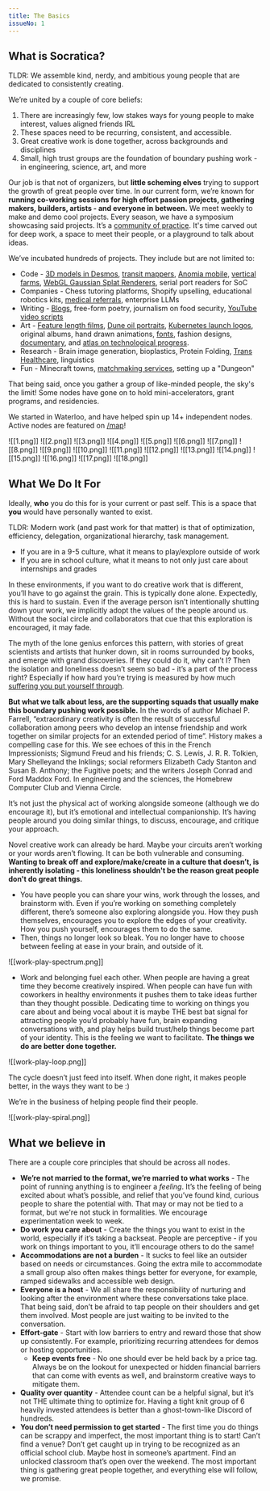 ```yaml
---
title: The Basics
issueNo: 1
---
```


## What is Socratica?

TLDR: We assemble kind, nerdy, and ambitious young people that are dedicated to consistently creating.

We’re united by a couple of core beliefs:

1. There are increasingly few, low stakes ways for young people to make interest, values aligned friends IRL
1. These spaces need to be recurring, consistent, and accessible.
1. Great creative work is done together, across backgrounds and disciplines
1. Small, high trust groups are the foundation of boundary pushing work - in engineering, science, art, and more

Our job is that not of organizers, but **little scheming elves** trying to support the growth of great people over time. In our current form, we’re known for **running co-working sessions for high effort passion projects, gathering makers, builders, artists - and everyone in between.** We meet weekly to make and demo cool projects. Every season, we have a symposium showcasing said projects. It’s a [community of practice](https://www.wenger-trayner.com/introduction-to-communities-of-practice/). It's time carved out for deep work, a space to meet their people, or a playground to talk about ideas.

We’ve incubated hundreds of projects. They include but are not limited to:

- Code - [3D models in Desmos](https://twitter.com/RealSimonWu/status/1716129921930526831), [transit mappers](https://map.henryn.ca/), [Anomia mobile](https://www.youtube.com/watch?v=FfKF9IL_5E4), [vertical farms](https://photos.app.goo.gl/2kp5vVKHWdA54R9e6), [WebGL Gaussian Splat Renderers](https://shahan.ca/gs-editor/), serial port readers for SoC
- Companies - Chess tutoring platforms, Shopify upselling, educational robotics kits, [medical referrals](https://relaymd.com/), enterprise LLMs
- Writing - [Blogs](https://boxx.substack.com/), free-form poetry, journalism on food security, [YouTube video scripts](https://www.youtube.com/@adultingexplained?themeRefresh=1)
- Art - [Feature length films](https://www.youtube.com/watch?v=9oCIi8tz518&pp=ygUHeWlpbXVrYQ%3D%3D), [Dune oil portraits](https://www.instagram.com/p/Cv4yQtNg6nk/?igshid=MzRlODBiNWFlZA%3D%3D), [Kubernetes launch logos](https://aws.amazon.com/blogs/containers/amazon-eks-now-supports-kubernetes-version-1-28/), original albums, hand drawn animations, [fonts](https://twitter.com/lychkel/status/1722289626424168903), fashion designs, [documentary](https://www.unstuck.film/), and [atlas on technological progress](http://leversforprogress.com/).
- Research - Brain image generation, bioplastics, Protein Folding, [Trans Healthcare](https://website-ten-henna-54.vercel.app/), linguistics
- Fun - Minecraft towns, [matchmaking services](http://matchmaking/), setting up a "Dungeon"

That being said, once you gather a group of like-minded people, the sky's the limit! Some nodes have gone on to hold mini-accelerators, grant programs, and residencies.

We started in Waterloo, and have helped spin up 14+ independent nodes. Active nodes are featured on [/map](/map)!

<!-- probably make these html so we can style em -->

![[1.png]]
![[2.png]]
![[3.png]]
![[4.png]]
![[5.png]]
![[6.png]]
![[7.png]]
![[8.png]]
![[9.png]]
![[10.png]]
![[11.png]]
![[12.png]]
![[13.png]]
![[14.png]]
![[15.png]]
![[16.png]]
![[17.png]]
![[18.png]]

## What We Do It For

Ideally, **who** you do this for is your current or past self. This is a space that **you** would have personally wanted to exist.

TLDR: Modern work (and past work for that matter) is that of optimization, efficiency, delegation, organizational hierarchy, task management.

- If you are in a 9-5 culture, what it means to play/explore outside of work
- If you are in school culture, what it means to not only just care about internships and grades

In these environments, if you want to do creative work that is different, you’ll have to go against the grain. This is typically done alone. Expectedly, this is hard to sustain. Even if the average person isn’t intentionally shutting down your work, we implicitly adopt the values of the people around us. Without the social circle and collaborators that cue that this exploration is encouraged, it may fade.

The myth of the lone genius enforces this pattern, with stories of great scientists and artists that hunker down, sit in rooms surrounded by books, and emerge with grand discoveries. If they could do it, why can’t I? Then the isolation and loneliness doesn’t seem so bad - it’s a part of the process right? Especially if how hard you’re trying is measured by how much [suffering you put yourself through](https://www.lesswrong.com/posts/bx3gkHJehRCYZAF3r/pain-is-not-the-unit-of-effort).

**But what we talk about less, are the supporting squads that usually make this boundary pushing work possible.** In the words of author Michael P. Farrell, “extraordinary creativity is often the result of successful collaboration among peers who develop an intense friendship and work together on similar projects for an extended period of time”. History makes a compelling case for this. We see echoes of this in the French Impressionists; Sigmund Freud and his friends; C. S. Lewis, J. R. R. Tolkien, Mary Shelleyand the Inklings; social reformers Elizabeth Cady Stanton and Susan B. Anthony; the Fugitive poets; and the writers Joseph Conrad and Ford Maddox Ford. In engineering and the sciences, the Homebrew Computer Club and Vienna Circle.

It’s not just the physical act of working alongside someone (although we do encourage it), but it’s emotional and intellectual companionship. It’s having people around you doing similar things, to discuss, encourage, and critique your approach.

Novel creative work can already be hard. Maybe your circuits aren’t working or your words aren’t flowing. It can be both vulnerable and consuming. **Wanting to break off and explore/make/create in a culture that doesn’t, is inherently isolating - this loneliness shouldn't be the reason great people don't do great things.**

- You have people you can share your wins, work through the losses, and brainstorm with. Even if you’re working on something completely different, there’s someone also exploring alongside you. How they push themselves, encourages you to explore the edges of your creativity. How you push yourself, encourages them to do the same.
- Then, things no longer look so bleak. You no longer have to choose between feeling at ease in your brain, and outside of it.

![[work-play-spectrum.png]]

- Work and belonging fuel each other. When people are having a great time they become creatively inspired. When people can have fun with coworkers in healthy environments it pushes them to take ideas further than they thought possible. Dedicating time to working on things you care about and being vocal about it is maybe THE best bat signal for attracting people you’d probably have fun, brain expanding conversations with, and play helps build trust/help things become part of your identity. This is the feeling we want to facilitate. **The things we do are better done together.**

![[work-play-loop.png]]

The cycle doesn’t just feed into itself. When done right, it makes people better, in the ways they want to be :)

We’re in the business of helping people find their people.

![[work-play-spiral.png]]

## What we believe in

There are a couple core principles that should be across all nodes.

- **We’re not married to the format, we’re married to what works** - The point of running anything is to engineer a _feeling_. It’s the feeling of being excited about what’s possible, and relief that you’ve found kind, curious people to share the potential with. That may or may not be tied to a format, but we're not stuck in formalities. We encourage experimentation week to week.
- **Do work you care about** - Create the things you want to exist in the world, especially if it’s taking a backseat. People are perceptive - if you work on things important to you, it’ll encourage others to do the same!
- **Accommodations are not a burden** - It sucks to feel like an outsider based on needs or circumstances. Going the extra mile to accommodate a small group also often makes things better for everyone, for example, ramped sidewalks and accessible web design.
- **Everyone is a host** - We all share the responsibility of nurturing and looking after the environment where these conversations take place. That being said, don’t be afraid to tap people on their shoulders and get them involved. Most people are just waiting to be invited to the conversation.
- **Effort-gate** - Start with low barriers to entry and reward those that show up consistently. For example, prioritizing recurring attendees for demos or hosting opportunities.
  - **Keep events free** - No one should ever be held back by a price tag. Always be on the lookout for unexpected or hidden financial barriers that can come with events as well, and brainstorm creative ways to mitigate them.
- **Quality over quantity** - Attendee count can be a helpful signal, but it’s not THE ultimate thing to optimize for. Having a tight knit group of 6 heavily invested attendees is better than a ghost-town-like Discord of hundreds.
- **You don’t need permission to get started** - The first time you do things can be scrappy and imperfect, the most important thing is to start! Can’t find a venue? Don’t get caught up in trying to be recognized as an official school club. Maybe host in someone’s apartment. Find an unlocked classroom that’s open over the weekend. The most important thing is gathering great people together, and everything else will follow, we promise.
